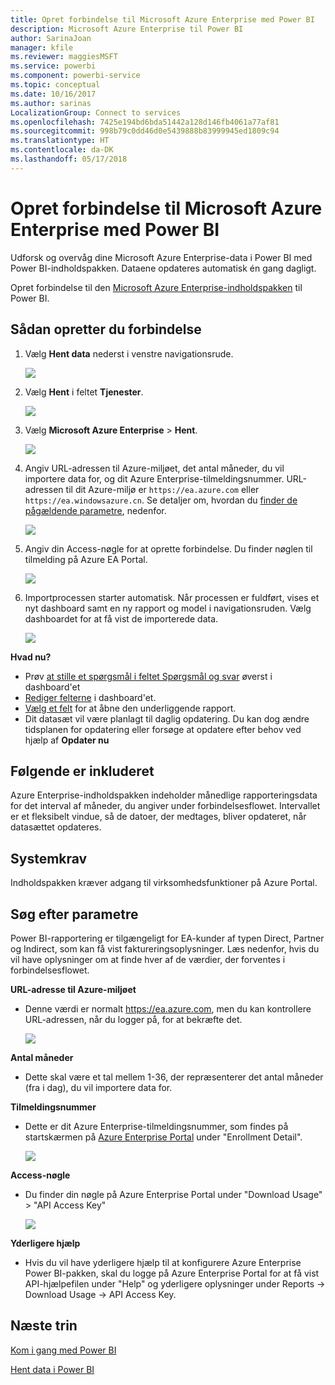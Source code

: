 ```yaml
---
title: Opret forbindelse til Microsoft Azure Enterprise med Power BI
description: Microsoft Azure Enterprise til Power BI
author: SarinaJoan
manager: kfile
ms.reviewer: maggiesMSFT
ms.service: powerbi
ms.component: powerbi-service
ms.topic: conceptual
ms.date: 10/16/2017
ms.author: sarinas
LocalizationGroup: Connect to services
ms.openlocfilehash: 7425e194bd6bda51442a128d146fb4061a77af81
ms.sourcegitcommit: 998b79c0dd46d0e5439888b83999945ed1809c94
ms.translationtype: HT
ms.contentlocale: da-DK
ms.lasthandoff: 05/17/2018
---
```

# <a name="connect-to-microsoft-azure-enterprise-with-power-bi"></a>Opret forbindelse til Microsoft Azure Enterprise med Power BI
Udforsk og overvåg dine Microsoft Azure Enterprise-data i Power BI med Power BI-indholdspakken. Dataene opdateres automatisk én gang dagligt.

Opret forbindelse til den [Microsoft Azure Enterprise-indholdspakken](https://app.powerbi.com/getdata/services/azure-enterprise) til Power BI.

## <a name="how-to-connect"></a>Sådan opretter du forbindelse
1. Vælg **Hent data** nederst i venstre navigationsrude.
   
    ![](media/service-connect-to-azure-enterprise/getdata.png)
2. Vælg **Hent** i feltet **Tjenester**.
   
   ![](media/service-connect-to-azure-enterprise/services.png)
3. Vælg **Microsoft Azure Enterprise** \> **Hent**.
   
   ![](media/service-connect-to-azure-enterprise/mazureenterprise.png)
4. Angiv URL-adressen til Azure-miljøet, det antal måneder, du vil importere data for, og dit Azure Enterprise-tilmeldingsnummer. URL-adressen til dit Azure-miljø er `https://ea.azure.com` eller `https://ea.windowsazure.cn`. Se detaljer om, hvordan du [finder de pågældende parametre](#FindingParams), nedenfor.
   
    ![](media/service-connect-to-azure-enterprise/params.png)
5. Angiv din Access-nøgle for at oprette forbindelse. Du finder nøglen til tilmelding på Azure EA Portal.
   
    ![](media/service-connect-to-azure-enterprise/creds.png)
6. Importprocessen starter automatisk. Når processen er fuldført, vises et nyt dashboard samt en ny rapport og model i navigationsruden. Vælg dashboardet for at få vist de importerede data.
   
   ![](media/service-connect-to-azure-enterprise/dashboard.png)

**Hvad nu?**

* Prøv [at stille et spørgsmål i feltet Spørgsmål og svar](power-bi-q-and-a.md) øverst i dashboard'et
* [Rediger felterne](service-dashboard-edit-tile.md) i dashboard'et.
* [Vælg et felt](service-dashboard-tiles.md) for at åbne den underliggende rapport.
* Dit datasæt vil være planlagt til daglig opdatering. Du kan dog ændre tidsplanen for opdatering eller forsøge at opdatere efter behov ved hjælp af **Opdater nu**

## <a name="whats-included"></a>Følgende er inkluderet
Azure Enterprise-indholdspakken indeholder månedlige rapporteringsdata for det interval af måneder, du angiver under forbindelsesflowet. Intervallet er et fleksibelt vindue, så de datoer, der medtages, bliver opdateret, når datasættet opdateres.

## <a name="system-requirements"></a>Systemkrav
Indholdspakken kræver adgang til virksomhedsfunktioner på Azure Portal.

<a name="FindingParams"></a>

## <a name="finding-parameters"></a>Søg efter parametre
Power BI-rapportering er tilgængeligt for EA-kunder af typen Direct, Partner og Indirect, som kan få vist faktureringsoplysninger. Læs nedenfor, hvis du vil have oplysninger om at finde hver af de værdier, der forventes i forbindelsesflowet.

**URL-adresse til Azure-miljøet**

* Denne værdi er normalt https://ea.azure.com, men du kan kontrollere URL-adressen, når du logger på, for at bekræfte det.
  
    ![](media/service-connect-to-azure-enterprise/params3.png)

**Antal måneder**

* Dette skal være et tal mellem 1-36, der repræsenterer det antal måneder (fra i dag), du vil importere data for.

**Tilmeldingsnummer**

* Dette er dit Azure Enterprise-tilmeldingsnummer, som findes på startskærmen på [Azure Enterprise Portal](https://ea.azure.com/) under "Enrollment Detail".
  
    ![](media/service-connect-to-azure-enterprise/params2.png)

**Access-nøgle**

* Du finder din nøgle på Azure Enterprise Portal under "Download Usage" > "API Access Key"
  
    ![](media/service-connect-to-azure-enterprise/creds2.png)

**Yderligere hjælp**

* Hvis du vil have yderligere hjælp til at konfigurere Azure Enterprise Power BI-pakken, skal du logge på Azure Enterprise Portal for at få vist API-hjælpefilen under "Help" og yderligere oplysninger under Reports -> Download Usage -> API Access Key.

## <a name="next-steps"></a>Næste trin
[Kom i gang med Power BI](service-get-started.md)

[Hent data i Power BI](service-get-data.md)

